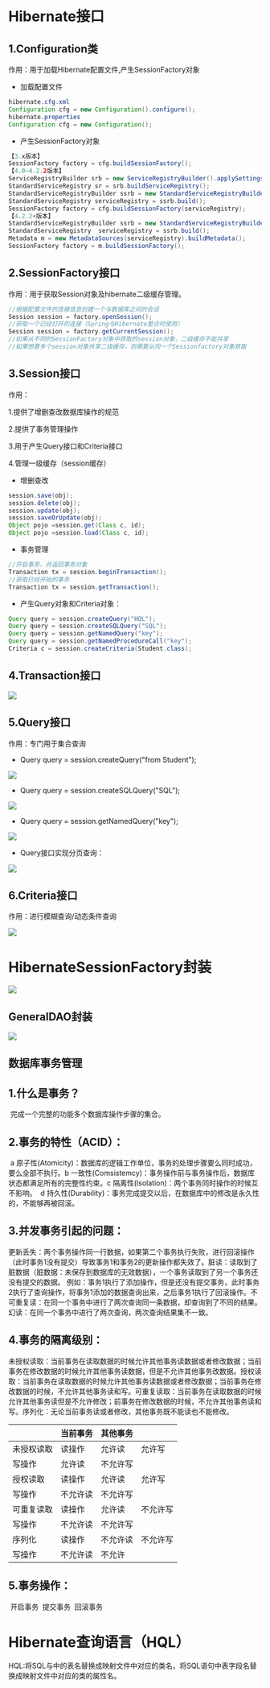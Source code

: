# Hibernate接口

## 1.Configuration类
作用：用于加载Hibernate配置文件,产生SessionFactory对象

- 加载配置文件

```java
hibernate.cfg.xml
Configuration cfg = new Configuration().configure();
hibernate.properties
Configuration cfg = new Configuration();
```

- 产生SessionFactory对象

```java
【3.x版本】
SessionFactory factory = cfg.buildSessionFactory();
【4.0~4.2.2版本】
ServiceRegistryBuilder srb = new ServiceRegistryBuilder().applySettings(cfg.getProperties());
StandardServiceRegistry sr = srb.buildServiceRegistry();
StandardServiceRegistryBuilder ssrb = new StandardServiceRegistryBuilder().configure();
StandardServiceRegistry serviceRegistry = ssrb.build();
SessionFactory factory = cfg.buildSessionFactory(serviceRegistry);
【4.2.2+版本】
StandardServiceRegistryBuilder ssrb = new StandardServiceRegistryBuilder().configure();
StandardServiceRegistry  serviceRegistry = ssrb.build(); 
Metadata m = new MetadataSources(serviceRegistry).buildMetadata();
SessionFactory factory = m.buildSessionFactory();
```

## 2.SessionFactory接口

作用：用于获取Session对象及hibernate二级缓存管理。

```java
//根据配置文件的连接信息创建一个与数据库之间的会话
Session session = factory.openSession();
//获取一个已经打开的连接（Spring与Hibernate整合时使用）
Session session = factory.getCurrentSession();
//如果从不同的SessionFactory对象中获取的session对象，二级缓存不能共享
//如果想要多个session对象共享二级缓存，则需要从同一个Sessionfactory对象获取
```

## 3.Session接口
作用：	

1.提供了增删查改数据库操作的规范		

2.提供了事务管理操作

3.用于产生Query接口和Criteria接口 	

4.管理一级缓存（session缓存）

- 增删查改

```java
session.save(obj);
session.delete(obj);
session.update(obj);
session.saveOrUpdate(obj);
Object pojo =session.get(Class c, id);
Object pojo =session.load(Class c, id);
```

- 事务管理

```java
//开启事务，并返回事务对象
Transaction tx = session.beginTransaction(); 
//获取已经开始的事务
Transaction tx = session.getTransaction();
```

- 产生Query对象和Criteria对象：

```java
Query query = session.createQuery("HQL");
Query query = session.createSQLQuery("SQL");
Query query = session.getNamedQuery("key");
Query query = session.getNamedProcedureCall("key");
Criteria c = session.createCriteria(Student.class);
```

## 4.Transaction接口	

![](img/9-1.png)

## 5.Query接口
作用：专门用于集合查询

- Query query = session.createQuery("from Student");

![](img/9-2.png)

- Query query = session.createSQLQuery("SQL");

![](img/9-3.png)

- Query query = session.getNamedQuery("key");

![](img/9-4.png)

- Query接口实现分页查询：

![](img/9-5.png)

## 6.Criteria接口

作用：进行模糊查询/动态条件查询

![](img/9-6.png)

# HibernateSessionFactory封装

![](img/9-7.bmp)

## GeneralDAO封装

![](img/9-8.png)

## 数据库事务管理

## 1.什么是事务？
​	完成一个完整的功能多个数据库操作步骤的集合。
## 2.事务的特性（ACID）：
​	a 原子性(Atomicity)：数据库的逻辑工作单位，事务的处理步骤要么同时成功，要么全部不执行。
​	b 一致性(Comsistemcy)：事务操作前与事务操作后，数据库状态都满足所有的完整性约束。
​	c 隔离性(Isolation)：两个事务同时操作的时候互不影响。
​	d 持久性(Durability)：事务完成提交以后，在数据库中的修改是永久性的，不能够再被回滚。
## 3.并发事务引起的问题：
​	更新丢失：两个事务操作同一行数据，如果第二个事务执行失败，进行回滚操作（此时事务1没有提交）导致事务1和事务2的更新操作都失效了。
​	脏读：读取到了脏数据（脏数据：未保存到数据库的无效数据），一个事务读取到了另一个事务还没有提交的数据。 例如：事务1执行了添加操作，但是还没有提交事务，此时事务2执行了查询操作，将事务1添加的数据查询出来，之后事务1执行了回滚操作。
​	不可重复读：在同一个事务中进行了两次查询同一条数据，却查询到了不同的结果。
​	幻读：在同一个事务中进行了两次查询，两次查询结果集不一致。
## 4.事务的隔离级别：
​	未授权读取：当前事务在读取数据的时候允许其他事务读数据或者修改数据；当前事务在修改数据的时候允许其他事务读数据，但是不允许其他事务改数据。
​	授权读取：当前事务在读取数据的时候允许其他事务读数据或者修改数据；当前事务在修改数据的时候，不允许其他事务读和写。
​	可重复读取：当前事务在读取数据的时候允许其他事务读但是不允许修改；前事务在修改数据的时候，不允许其他事务读和写。
​	序列化：无论当前事务读或者修改，其他事务既不能读也不能修改。

|            | **当前事务** | **其他事务** |          |
| ---------- | ------------ | ------------ | -------- |
| 未授权读取 | 读操作       | 允许读       | 允许写   |
| 写操作     | 允许读       | 不允许写     |          |
| 授权读取   | 读操作       | 允许读       | 允许写   |
| 写操作     | 不允许读     | 不允许写     |          |
| 可重复读取 | 读操作       | 允许读       | 不允许写 |
| 写操作     | 不允许读     | 不允许写     |          |
| 序列化     | 读操作       | 不允许读     | 不允许写 |
| 写操作     | 不允许读     | 不允许       |          |

## 5.事务操作：
​	开启事务
​	提交事务
​	回滚事务

# Hibernate查询语言（HQL）

HQL:将SQL与中的表名替换成映射文件中对应的类名，将SQL语句中表字段名替换成映射文件中对应的类的属性名。

 